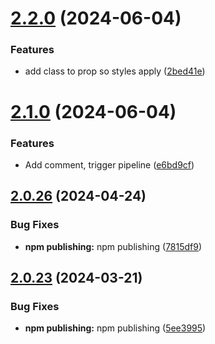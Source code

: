 # [2.2.0](https://github.com/sg-developer-portal/docsify-sidebar-collapse/compare/v2.1.0...v2.2.0) (2024-06-04)


### Features

* add class to prop so styles apply ([2bed41e](https://github.com/sg-developer-portal/docsify-sidebar-collapse/commit/2bed41e865aea8c05ae1947135992fef3abe7d82))

# [2.1.0](https://github.com/sg-developer-portal/docsify-sidebar-collapse/compare/v2.0.26...v2.1.0) (2024-06-04)


### Features

* Add comment, trigger pipeline ([e6bd9cf](https://github.com/sg-developer-portal/docsify-sidebar-collapse/commit/e6bd9cf60e623685f77630668b3c3c2566aea8a0))

## [2.0.26](https://github.com/sg-developer-portal/docsify-sidebar-collapse/compare/v2.0.25...v2.0.26) (2024-04-24)


### Bug Fixes

* **npm publishing:** npm publishing ([7815df9](https://github.com/sg-developer-portal/docsify-sidebar-collapse/commit/7815df9a93015affc830c1fe378fffcb4b2ce07e))

## [2.0.23](https://github.com/sg-developer-portal/docsify-sidebar-collapse/compare/v2.0.22...v2.0.23) (2024-03-21)


### Bug Fixes

* **npm publishing:** npm publishing ([5ee3995](https://github.com/sg-developer-portal/docsify-sidebar-collapse/commit/5ee39955618599132974684650fbe41e40d212f1))
